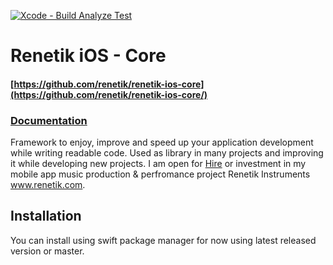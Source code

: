 [![Xcode - Build Analyze Test](https://github.com/renetik/renetik-ios-core/workflows/Xcode%20-%20Build%20Analyze%20Test/badge.svg)](https://github.com/renetik/renetik-ios-core/actions/workflows/build_analyze_test.yml)
# Renetik iOS - Core
#### [https://github.com/renetik/renetik-ios-core](https://github.com/renetik/renetik-ios-core/)
### [Documentation](https://renetik.github.io/renetik-ios-core/)
Framework to enjoy, improve and speed up your application development while writing readable code.
Used as library in many projects and improving it while developing new projects.
I am open for [Hire](https://renetik.github.io) or investment in my mobile app music production & perfromance project Renetik Instruments www.renetik.com.
## Installation
You can install using swift package manager for now using latest released version or master.
